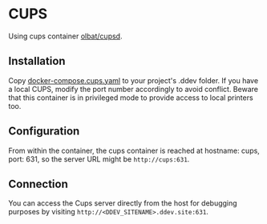# CUPS

Using cups container [olbat/cupsd](https://hub.docker.com/r/olbat/cupsd).

## Installation

Copy [docker-compose.cups.yaml](docker-compose.cups.yaml) to your project's .ddev folder.
If you have a local CUPS, modify the port number accordingly to avoid conflict.
Beware that this container is in privileged mode to provide access to local printers too.

## Configuration

From within the container, the cups container is reached at hostname: cups, port: 631, so the server URL might be `http://cups:631`.

## Connection

You can access the Cups server directly from the host for debugging purposes by visiting `http://<DDEV_SITENAME>.ddev.site:631`.
